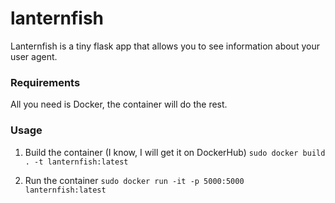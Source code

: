 # lanternfish
Lanternfish is a tiny flask app that allows you to see information about your user agent.  

### Requirements

All you need is Docker, the container will do the rest.

### Usage

1. Build the container (I know, I will get it on DockerHub)
`sudo docker build . -t lanternfish:latest`

2. Run the container
`sudo docker run -it -p 5000:5000 lanternfish:latest`
